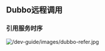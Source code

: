 ## Dubbo远程调用



### 引用服务时序

![/dev-guide/images/dubbo-refer.jpg](https://dubbo.apache.org/imgs/dev/dubbo-refer.jpg)